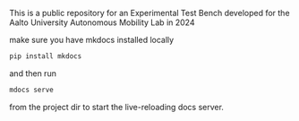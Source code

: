 This is a public repository for an Experimental Test Bench developed for the Aalto University Autonomous Mobility Lab in 2024

make sure you have mkdocs installed locally
```bash
pip install mkdocs
```  

and then run  

```bash
mdocs serve
```  
from the project dir to start the live-reloading docs server.

